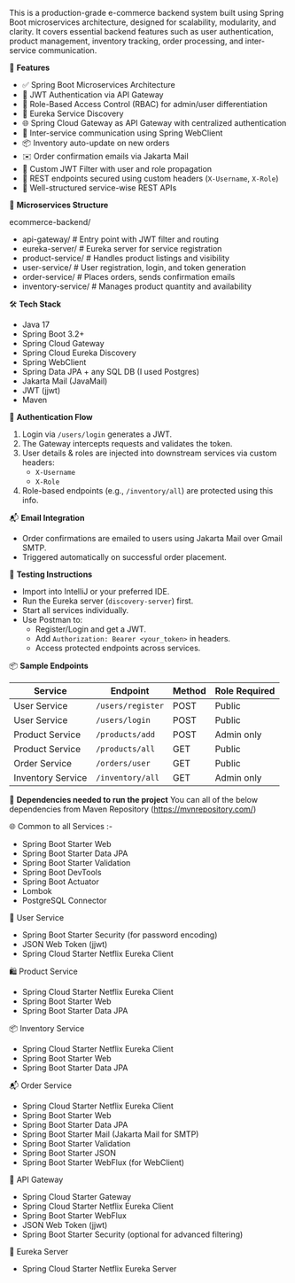 This is a production-grade e-commerce backend system built using Spring Boot microservices architecture, designed for scalability, modularity, and clarity. It covers essential backend features such as user authentication, product management, inventory tracking, order processing, and inter-service communication.


🚀 **Features**

- ✅ Spring Boot Microservices Architecture
- 🔑 JWT Authentication via API Gateway
- 🛂 Role-Based Access Control (RBAC) for admin/user differentiation
- 🧩 Eureka Service Discovery
- 🌐 Spring Cloud Gateway as API Gateway with centralized authentication
- 🔄 Inter-service communication using Spring WebClient
- 📦 Inventory auto-update on new orders
- ✉️ Order confirmation emails via Jakarta Mail
- 🔐 Custom JWT Filter with user and role propagation
- 🧪 REST endpoints secured using custom headers (`X-Username`, `X-Role`)
- 📄 Well-structured service-wise REST APIs


🧱 **Microservices Structure**

ecommerce-backend/ 
   - api-gateway/ # Entry point with JWT filter and routing
   - eureka-server/ # Eureka server for service registration
   - product-service/ # Handles product listings and visibility
   - user-service/ # User registration, login, and token generation
   - order-service/ # Places orders, sends confirmation emails
   - inventory-service/ # Manages product quantity and availability


🛠️ **Tech Stack**

- Java 17
- Spring Boot 3.2+
- Spring Cloud Gateway
- Spring Cloud Eureka Discovery
- Spring WebClient
- Spring Data JPA + any SQL DB (I used Postgres)
- Jakarta Mail (JavaMail)
- JWT (jjwt)
- Maven

🔐 **Authentication Flow**

1. Login via `/users/login` generates a JWT.
2. The Gateway intercepts requests and validates the token.
3. User details & roles are injected into downstream services via custom headers:
   - `X-Username`
   - `X-Role`
4. Role-based endpoints (e.g., `/inventory/all`) are protected using this info.



📬 **Email Integration**

- Order confirmations are emailed to users using Jakarta Mail over Gmail SMTP.
- Triggered automatically on successful order placement.


🧪 **Testing Instructions**

- Import into IntelliJ or your preferred IDE.
- Run the Eureka server (`discovery-server`) first.
- Start all services individually.
- Use Postman to:
  - Register/Login and get a JWT.
  - Add `Authorization: Bearer <your_token>` in headers.
  - Access protected endpoints across services.

📦 **Sample Endpoints**

| Service           | Endpoint                        | Method | Role Required  |
|-------------------|---------------------------------|--------|----------------|
| User Service      | `/users/register`               | POST   | Public         |
| User Service      | `/users/login`                  | POST   | Public         |
| Product Service   | `/products/add`                 | POST   | Admin only     |
| Product Service   | `/products/all`                 | GET    | Public         |
| Order Service     | `/orders/user`                  | GET    | Public         |
| Inventory Service | `/inventory/all`                | GET    | Admin only     |


🧩 **Dependencies needed to run the project**
You can all of the below dependencies from Maven Repository (https://mvnrepository.com/)

🌐 Common to all Services :-
- Spring Boot Starter Web
- Spring Boot Starter Data JPA
- Spring Boot Starter Validation
- Spring Boot DevTools
- Spring Boot Actuator
- Lombok
- PostgreSQL Connector

👤 User Service
- Spring Boot Starter Security (for password encoding)
- JSON Web Token (jjwt)
- Spring Cloud Starter Netflix Eureka Client

🛍️ Product Service
- Spring Cloud Starter Netflix Eureka Client
- Spring Boot Starter Web
- Spring Boot Starter Data JPA

📦 Inventory Service
- Spring Cloud Starter Netflix Eureka Client
- Spring Boot Starter Web
- Spring Boot Starter Data JPA

📬 Order Service
- Spring Cloud Starter Netflix Eureka Client
- Spring Boot Starter Web
- Spring Boot Starter Data JPA
- Spring Boot Starter Mail (Jakarta Mail for SMTP)
- Spring Boot Starter Validation
- Spring Boot Starter JSON
- Spring Boot Starter WebFlux (for WebClient)

🚪 API Gateway
- Spring Cloud Starter Gateway
- Spring Cloud Starter Netflix Eureka Client
- Spring Boot Starter WebFlux
- JSON Web Token (jjwt)
- Spring Boot Starter Security (optional for advanced filtering)

🧭 Eureka Server
- Spring Cloud Starter Netflix Eureka Server
